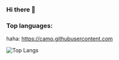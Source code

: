 ### Hi there 👋
### Top languages:

haha: https://camo.githubusercontent.com

![Top Langs](https://github-readme-stats.vercel.app/api/top-langs/?username=HaVanPhong&theme=radical)



                           
                           
